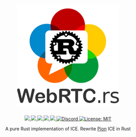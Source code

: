 <h1 align="center">
 <a href="https://webrtc.rs"><img src="./doc/webrtc.rs.png" alt="WebRTC.rs"></a>
 <br>
</h1>
<p align="center">
 <a href="https://github.com/webrtc-rs/ice/actions"> 
  <img src="https://github.com/webrtc-rs/ice/workflows/Cargo/badge.svg">
 </a> 
 <a href="https://codecov.io/gh/webrtc-rs/ice"> 
  <img src="https://codecov.io/gh/webrtc-rs/ice/branch/main/graph/badge.svg">
 </a>
 <a href="https://deps.rs/repo/github/webrtc-rs/ice"> 
  <img src="https://deps.rs/repo/github/webrtc-rs/ice/status.svg">
 </a>
 <a href="https://crates.io/crates/webrtc-rs-ice"> 
  <img src="https://img.shields.io/crates/v/webrtc-rs-ice.svg">
 </a> 
 <a href="https://docs.rs/webrtc-rs-ice"> 
  <img src="https://docs.rs/webrtc-rs-ice/badge.svg">
 </a>
 <a href="https://discord.gg/4Ju8UHdXMs">
  <img src="https://img.shields.io/discord/800204819540869120?logo=discord" alt="Discord">
 </a>
 <a href="https://github.com/webrtc-rs/ice/blob/master/LICENSE">
  <img src="https://img.shields.io/badge/License-MIT-yellow.svg" alt="License: MIT">
 </a>
</p>
<p align="center">
 A pure Rust implementation of ICE. Rewrite <a href="http://Pion.ly">Pion</a> ICE in Rust
</p>
